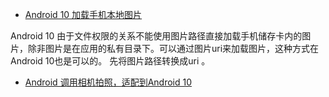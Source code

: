 * [Android 10 加载手机本地图片](https://juejin.im/post/5d80ef726fb9a06aeb10f223?utm_source=gold_browser_extension)

Android 10 由于文件权限的关系不能使用图片路径直接加载手机储存卡内的图片，除非图片是在应用的私有目录下。可以通过图片uri来加载图片，这种方式在 Android 10也是可以的。 先将图片路径转换成uri 。

* [Android 调用相机拍照，适配到Android 10](https://juejin.im/post/5d80edb76fb9a06b1c746176?utm_source=gold_browser_extension)